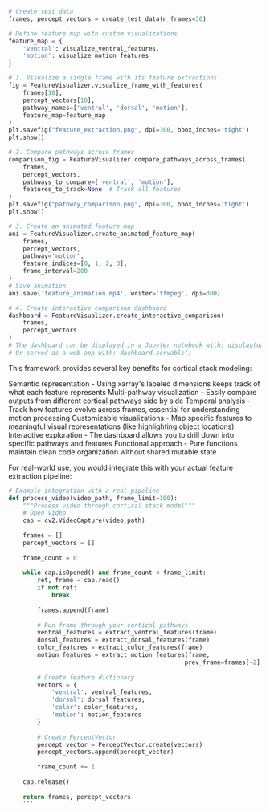 
```python
# Create test data
frames, percept_vectors = create_test_data(n_frames=30)

# Define feature map with custom visualizations
feature_map = {
    'ventral': visualize_ventral_features,
    'motion': visualize_motion_features
}

# 1. Visualize a single frame with its feature extractions
fig = FeatureVisualizer.visualize_frame_with_features(
    frames[10], 
    percept_vectors[10],
    pathway_names=['ventral', 'dorsal', 'motion'],
    feature_map=feature_map
)
plt.savefig("feature_extraction.png", dpi=300, bbox_inches='tight')
plt.show()

# 2. Compare pathways across frames
comparison_fig = FeatureVisualizer.compare_pathways_across_frames(
    frames,
    percept_vectors,
    pathways_to_compare=['ventral', 'motion'],
    features_to_track=None  # Track all features
)
plt.savefig("pathway_comparison.png", dpi=300, bbox_inches='tight')
plt.show()

# 3. Create an animated feature map
ani = FeatureVisualizer.create_animated_feature_map(
    frames, 
    percept_vectors,
    pathway='motion',
    feature_indices=[0, 1, 2, 3],
    frame_interval=200
)
# Save animation
ani.save('feature_animation.mp4', writer='ffmpeg', dpi=300)

# 4. Create interactive comparison dashboard
dashboard = FeatureVisualizer.create_interactive_comparison(
    frames, 
    percept_vectors
)
# The dashboard can be displayed in a Jupyter notebook with: display(dashboard)
# Or served as a web app with: dashboard.servable()
```

This framework provides several key benefits for cortical stack modeling:

Semantic representation - Using xarray's labeled dimensions keeps track of what each feature represents
Multi-pathway visualization - Easily compare outputs from different cortical pathways side by side
Temporal analysis - Track how features evolve across frames, essential for understanding motion processing
Customizable visualizations - Map specific features to meaningful visual representations (like highlighting object locations)
Interactive exploration - The dashboard allows you to drill down into specific pathways and features
Functional approach - Pure functions maintain clean code organization without shared mutable state

For real-world use, you would integrate this with your actual feature extraction pipeline:

```python
# Example integration with a real pipeline
def process_video(video_path, frame_limit=100):
    """Process video through cortical stack model"""
    # Open video
    cap = cv2.VideoCapture(video_path)
    
    frames = []
    percept_vectors = []
    
    frame_count = 0
    
    while cap.isOpened() and frame_count < frame_limit:
        ret, frame = cap.read()
        if not ret:
            break
        
        frames.append(frame)
        
        # Run frame through your cortical pathways
        ventral_features = extract_ventral_features(frame)
        dorsal_features = extract_dorsal_features(frame)
        color_features = extract_color_features(frame)
        motion_features = extract_motion_features(frame, 
                                                 prev_frame=frames[-2] if len(frames) > 1 else None)
        
        # Create feature dictionary
        vectors = {
            'ventral': ventral_features,
            'dorsal': dorsal_features,
            'color': color_features,
            'motion': motion_features
        }
        
        # Create PerceptVector
        percept_vector = PerceptVector.create(vectors)
        percept_vectors.append(percept_vector)
        
        frame_count += 1
    
    cap.release()
    
    return frames, percept_vectors
    ```

    